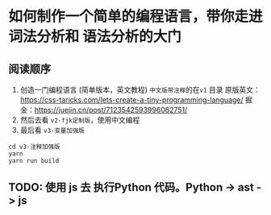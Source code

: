 # 如何制作一个简单的编程语言，带你走进 词法分析和 语法分析的大门

## 阅读顺序
1. 创造一门编程语言 (简单版本，英文教程) `中文版带注释`的在`v1` 目录
    原版英文： https://css-taricks.com/lets-create-a-tiny-programming-language/
    掘金：https://juejin.cn/post/7123542593996062751/
2. 然后去看 `v2-fjk定制版`，使用中文编程
3. 最后看 `v3-变量加强版`

```shell
cd v3-注释加强版
yarn
yarn run build
```
## TODO: 使用 js 去 执行Python 代码。Python -> ast -> js